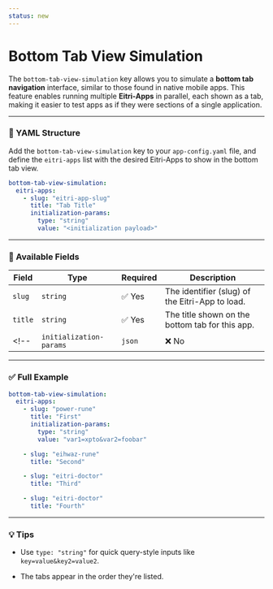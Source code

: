 ```yaml
---
status: new
---
```


# Bottom Tab View Simulation

The `bottom-tab-view-simulation` key allows you to simulate a **bottom tab navigation** interface, similar to those found in native mobile apps. This feature enables running multiple **Eitri-Apps** in parallel, each shown as a tab, making it easier to test apps as if they were sections of a single application.

---

### 🔧 YAML Structure

Add the `bottom-tab-view-simulation` key to your `app-config.yaml` file, and define the `eitri-apps` list with the desired Eitri-Apps to show in the bottom tab view.

```yaml
bottom-tab-view-simulation:
  eitri-apps:
    - slug: "eitri-app-slug"
      title: "Tab Title"
      initialization-params:
        type: "string"
        value: "<initialization payload>"
```

---

### 🧩 Available Fields

| Field                   | Type     | Required | Description                                     |
| ----------------------- | -------- | -------- | ----------------------------------------------- |
| `slug`                  | `string` | ✅ Yes   | The identifier (slug) of the Eitri-App to load. |
| `title`                 | `string` | ✅ Yes   | The title shown on the bottom tab for this app. |
<!-- | `initialization-params` | `json`   | ❌ No    | Initialization params as JSON (see below).      | -->

<!-- #### `initialization-params` JSON

| Field   | Type     | Required | Description                                                                          |
| ------- | -------- | -------- | ------------------------------------------------------------------------------------ |
| `type`  | `string` | ✅ Yes   | Must be either `"string"` (for query string format) or `"json"` (for JSON payloads). |
| `value` | `string` | ✅ Yes   | The actual initialization value, format depends on `type`.                           |

> Only include `initialization-params` if you need to pass input to the app at startup.
> You **must** set both `type` and `value` if using this field. -->

---

### ✅ Full Example

```yaml
bottom-tab-view-simulation:
  eitri-apps:
    - slug: "power-rune"
      title: "First"
      initialization-params:
        type: "string"
        value: "var1=xpto&var2=foobar"

    - slug: "eihwaz-rune"
      title: "Second"

    - slug: "eitri-doctor"
      title: "Third"

    - slug: "eitri-doctor"
      title: "Fourth"
```

---

### 💡 Tips

- Use `type: "string"` for quick query-style inputs like `key=value&key2=value2`.
<!-- - Use `type: "json"` to pass structured data as a JSON string (e.g., `{ "foo": "bar" }`). -->
<!-- - The `value` must always be a **valid string**, even when the type is `json`. -->
- The tabs appear in the order they're listed.
